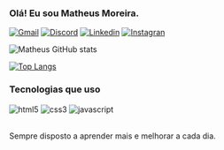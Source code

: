 ### Olá! Eu sou Matheus Moreira.

[![Gmail](https://img.shields.io/badge/Gmail-D14836?style=for-the-badge&logo=gmail&logoColor=white)](https://mail.google.com/mail/u/3/?ogbl)
[![Discord](https://img.shields.io/badge/Discord-7289DA?style=for-the-badge&logo=discord&logoColor=white)](https://discord.com/channels/@me)
[![Linkedin](https://img.shields.io/badge/LinkedIn-0077B5?style=for-the-badge&logo=linkedin&logoColor=white)](https://www.linkedin.com/in/matheus-moreira-1aaa61238/)
[![Instagran](https://img.shields.io/badge/Instagram-E4405F?style=for-the-badge&logo=instagram&logoColor=white)](https://www.instagram.com/matheus_m_90/)

![Matheus GitHub stats](https://github-readme-stats.vercel.app/api?username=MatheusMcod&show_icons=true&theme=dracula)

[![Top Langs](https://github-readme-stats.vercel.app/api/top-langs/?username=MatheusMcod&layout=compact)](https://github.com/anuraghazra/github-readme-stats)

### Tecnologias que uso

<div>
    <img align="center" alt="html5" src="https://img.shields.io/badge/HTML5-E34F26?style=for-the-badge&logo=html5&logoColor=white"> </img>
    <img align="center" alt="css3" src="https://img.shields.io/badge/CSS3-1572B6?style=for-the-badge&logo=css3&logoColor=white"> </img>
    <img align="center" alt="javascript" src="https://img.shields.io/badge/JavaScript-F7DF1E?style=for-the-badge&logo=javascript&logoColor=black"> </img>
</div>
<br>

Sempre disposto a aprender mais e melhorar a cada dia.
